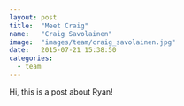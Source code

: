 ```yaml
---
layout: post
title:  "Meet Craig"
name:   "Craig Savolainen"
image:  "images/team/craig_savolainen.jpg"
date:   2015-07-21 15:38:50
categories:
  - team
---
```

Hi, this is a post about Ryan!
